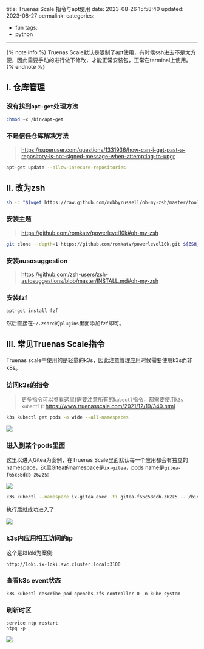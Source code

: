 title: Truenas Scale 指令与apt使用
date: 2023-08-26 15:58:40
updated: 2023-08-27
permalink: 
categories:
- fun
tags:
- python

---

{% note info %} Truenas Scale默认是限制了apt使用，有时候ssh进去不是太方便，因此需要手动的进行做下修改，才能正常安装包，正常在terminal上使用。 {% endnote %}

<!-- more -->
## I. 仓库管理

### 没有找到`apt-get`处理方法

```bash
chmod +x /bin/apt-get
```

### 不是信任仓库解决方法

> https://superuser.com/questions/1331936/how-can-i-get-past-a-repository-is-not-signed-message-when-attempting-to-upgr

```bash
apt-get update --allow-insecure-repositories
```

## II. 改为zsh

```bash
sh -c "$(wget https://raw.github.com/robbyrussell/oh-my-zsh/master/tools/install.sh -O -)"
```

### 安装主题

> https://github.com/romkatv/powerlevel10k#oh-my-zsh

```bash
git clone --depth=1 https://github.com/romkatv/powerlevel10k.git ${ZSH_CUSTOM:-$HOME/.oh-my-zsh/custom}/themes/powerlevel10k
```

### 安装ausosuggestion

> https://github.com/zsh-users/zsh-autosuggestions/blob/master/INSTALL.md#oh-my-zsh

### 安装fzf

```bash
apt-get install fzf
```

然后直接在`~/.zshrc`的`plugins`里面添加`fzf`即可。

## III. 常见Truenas Scale指令

Truenas scale中使用的是轻量的k3s，因此注意管理应用时候需要使用k3s而非k8s。

### 访问k3s的指令

> 更多指令可以参看这里(需要注意所有的`kubectl`指令，都需要使用`k3s kubectl`): https://www.truenasscale.com/2021/12/19/340.html

```bash
k3s kubectl get pods -o wide --all-namespaces
```

![](/img/truenas_scale_command_apt_bde7380e_0.png)

### 进入到某个pods里面

这里以进入Gitea为案例，在Truenas Scale里面默认每一个应用都会有独立的namespace，这里Gitea的namespace是`ix-gitea`，pods name是`gitea-f65c58dcb-z62z5`:

![](/img/truenas_scale_command_apt_b0eb6fb4_1.png)

```bash
k3s kubectl --namespace ix-gitea exec -ti gitea-f65c58dcb-z62z5 -- /bin/bash
```

执行后就成功进入了:

![](/img/truenas_scale_command_apt_25e7fe2e_2.png)

### k3s内应用相互访问的ip

这个是以loki为案例:

```
http://loki.ix-loki.svc.cluster.local:3100
```


### 查看k3s event状态

```
k3s kubectl describe pod openebs-zfs-controller-0 -n kube-system
```

### 刷新时区

```
service ntp restart
ntpq -p
```

![](/img/truenas_scale_command_apt_96c3132f_3.png)
